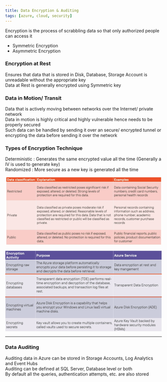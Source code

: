 ```yaml
---
title: Data Encryption & Auditing
tags: [azure, cloud, security]
---
```


Encryption is the process of scrabbling data so that only authorized people can access it
* Symmetric Encryption
* Asymmetric Encryption

### Encryption at Rest

Ensures that data that is stored in Disk, Database, Storage Account is unreadable without the appropriate key  
Data at Rest is generally encrypted using Symmetric key

### Data in Motion/ Transit

Data that is actively moving between networks over the Internet/ private network  
Data in motion is highly critical and highly vulnerable hence needs to be properly secured  
Such data can be handled by sending it over an secure/ encrypted tunnel or encrypting the data before sending it over the network

### Types of Encryption Technique

Deterministic : Generates the same encrypted value all the time (Generally a IV is used to generate key)  
Randomized : More secure as a new key is generated all the time

![Data Classification|650](../images/data-classification.png)

![Data Encryption|600](../images/data-encryption.png)

---

### Data Auditing

Auditing data in Azure can be stored in Storage Accounts, Log Analytics and Event Hubs  
Auditing can be defined at SQL Server, Database level or both  
By default all the queries, authentication attempts, etc. are also stored
